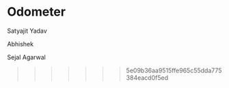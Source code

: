 # Odometer
Satyajit Yadav

Abhishek 

Sejal Agarwal

>>>>>>> 5e09b36aa9515ffe965c55dda775384eacd0f5ed
